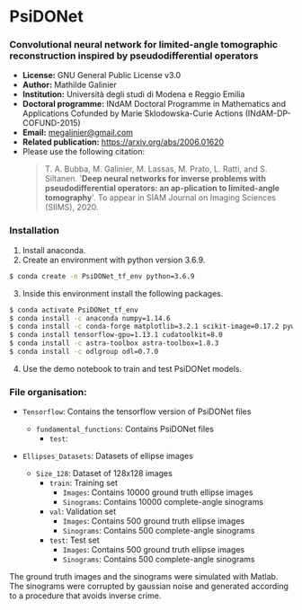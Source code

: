 # PsiDONet

### **Convolutional neural network for limited-angle tomographic reconstruction inspired by pseudodifferential operators**

- **License:** GNU General Public License v3.0
- **Author:**  Mathilde Galinier
- **Institution:** Università degli studi di Modena e Reggio Emilia
- **Doctoral programme:** INdAM Doctoral Programme in Mathematics and Applications Cofunded by Marie Sklodowska-Curie Actions (INdAM-DP-COFUND-2015) 
- **Email:** megalinier@gmail.com
- **Related publication:** https://arxiv.org/abs/2006.01620
- Please use the following citation:
  > T. A. Bubba, M. Galinier, M. Lassas, M. Prato, L. Ratti, and S. Siltanen.  '**Deep neural networks for inverse problems with pseudodifferential operators:  an ap-plication to limited-angle tomography**'. To appear in 
SIAM Journal on Imaging Sciences (SIIMS), 2020.

### Installation
1. Install anaconda.
2. Create an environment with python version 3.6.9.
```bash
$ conda create -n PsiDONet_tf_env python=3.6.9
```
3. Inside this environment install the following packages.
```bash
$ conda activate PsiDONet_tf_env 
$ conda install -c anaconda numpy=1.14.6 
$ conda install -c conda-forge matplotlib=3.2.1 scikit-image=0.17.2 pywavelets=1.1.1
$ conda install tensorflow-gpu=1.13.1 cudatoolkit=8.0 
$ conda install -c astra-toolbox astra-toolbox=1.8.3
$ conda install -c odlgroup odl=0.7.0
```
4. Use the demo notebook to train and test PsiDONet models.


### File organisation:

- ```Tensorflow```: Contains the tensorflow version of PsiDONet files
  - ```fundamental_functions```: Contains PsiDONet files
    - ```test```: 

- ```Ellipses_Datasets```: Datasets of ellipse images
  - ```Size_128```: Dataset of 128x128 images
    - ```train```: Training set
      - ```Images```: Contains 10000 ground truth ellipse images
      - ```Sinograms```: Contains 10000 complete-angle sinograms
    - ```val```: Validation set
      - ```Images```: Contains 500 ground truth ellipse images
      - ```Sinograms```: Contains 500 complete-angle sinograms
    - ```test```: Test set
      - ```Images```: Contains 500 ground truth ellipse images
      - ```Sinograms```: Contains 500 complete-angle sinograms

The ground truth images and the sinograms were simulated with Matlab. The sinograms were corrupted by gaussian noise and generated according to a procedure that avoids inverse crime.
